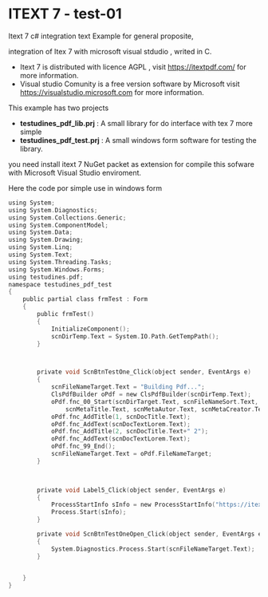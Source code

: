 # ITEXT 7 - test-01
 Itext 7  c# integration text
 Example for general proposite, 
 
 integration of Itex 7 with microsoft visual stdudio , writed in C.
 
 
 - Itext 7 is distributed with licence AGPL , visit https://itextpdf.com/ for more information.
 - Visual studio Comunity is a free version software by Microsoft  visit https://visualstudio.microsoft.com for more information.
 
This example has two projects 
 
 - **testudines_pdf_lib.prj** : A small library for do interface with tex 7 more simple
 - **testudines_pdf_test.prj** : A small windows form software for testing the library.

you need install itext 7 NuGet packet as  extension for compile this sofware with Microsoft Visual Studio enviroment.

Here the code por simple use in windows form
``` c
using System;
using System.Diagnostics;
using System.Collections.Generic;
using System.ComponentModel;
using System.Data;
using System.Drawing;
using System.Linq;
using System.Text;
using System.Threading.Tasks;
using System.Windows.Forms;
using testudines.pdf;
namespace testudines_pdf_test
{
    public partial class frmTest : Form
    {
        public frmTest()
        {
            InitializeComponent();
            scnDirTemp.Text = System.IO.Path.GetTempPath();
        }



        private void ScnBtnTestOne_Click(object sender, EventArgs e)
        {
            scnFileNameTarget.Text = "Building Pdf...";
            ClsPdfBuilder oPdf = new ClsPdfBuilder(scnDirTemp.Text);
            oPdf.fnc_00_Start(scnDirTarget.Text, scnFileNameSort.Text,
                scnMetaTitle.Text, scnMetaAutor.Text, scnMetaCreator.Text, scnMetaKeyWords.Text, scnMetaSubject.Text);
            oPdf.fnc_AddTitle(1, scnDocTitle.Text);
            oPdf.fnc_AddText(scnDocTextLorem.Text);
            oPdf.fnc_AddTitle(2, scnDocTitle.Text+" 2");
            oPdf.fnc_AddText(scnDocTextLorem.Text);
            oPdf.fnc_99_End();
            scnFileNameTarget.Text = oPdf.FileNameTarget;
        }

     

        private void Label5_Click(object sender, EventArgs e)
        {
            ProcessStartInfo sInfo = new ProcessStartInfo("https://itextpdf.com");
            Process.Start(sInfo);
        }

        private void ScnBtnTestOneOpen_Click(object sender, EventArgs e)
        {
            System.Diagnostics.Process.Start(scnFileNameTarget.Text);
        }

    
    }
}
``` 
